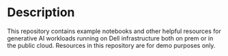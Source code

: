 # Description
This repository contains example notebooks and other helpful resources for generative AI workloads running on Dell infrastructure both on prem or in the public cloud. Resources in this repository are for demo purposes only.
